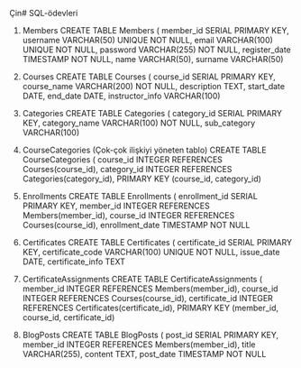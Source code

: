 Çin# SQL-ödevleri
1. Members
CREATE TABLE Members (
    member_id SERIAL PRIMARY KEY,
    username VARCHAR(50) UNIQUE NOT NULL,
    email VARCHAR(100) UNIQUE NOT NULL,
    password VARCHAR(255) NOT NULL,
    register_date TIMESTAMP NOT NULL,
    name VARCHAR(50),
    surname VARCHAR(50)


2. Courses
CREATE TABLE Courses (
    course_id SERIAL PRIMARY KEY,
    course_name VARCHAR(200) NOT NULL,
    description TEXT,
    start_date DATE,
    end_date DATE,
    instructor_info VARCHAR(100)

3. Categories
CREATE TABLE Categories (
    category_id SERIAL PRIMARY KEY,
    category_name VARCHAR(100) NOT NULL,
    sub_category VARCHAR(100)


4. CourseCategories (Çok-çok ilişkiyi yöneten tablo)
CREATE TABLE CourseCategories (
    course_id INTEGER REFERENCES Courses(course_id),
    category_id INTEGER REFERENCES Categories(category_id),
    PRIMARY KEY (course_id, category_id)


5. Enrollments
CREATE TABLE Enrollments (
    enrollment_id SERIAL PRIMARY KEY,
    member_id INTEGER REFERENCES Members(member_id),
    course_id INTEGER REFERENCES Courses(course_id),
    enrollment_date TIMESTAMP NOT NULL

6. Certificates
CREATE TABLE Certificates (
    certificate_id SERIAL PRIMARY KEY,
    certificate_code VARCHAR(100) UNIQUE NOT NULL,
    issue_date DATE,
    certificate_info TEXT


7. CertificateAssignments
CREATE TABLE CertificateAssignments (
    member_id INTEGER REFERENCES Members(member_id),
    course_id INTEGER REFERENCES Courses(course_id),
    certificate_id INTEGER REFERENCES Certificates(certificate_id),
    PRIMARY KEY (member_id, course_id, certificate_id)

8. BlogPosts
CREATE TABLE BlogPosts (
    post_id SERIAL PRIMARY KEY,
    member_id INTEGER REFERENCES Members(member_id),
    title VARCHAR(255),
    content TEXT,
    post_date TIMESTAMP NOT NULL



